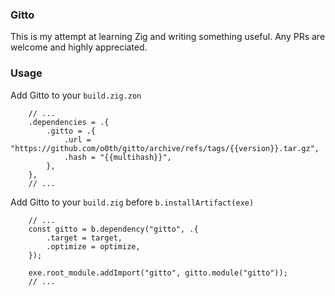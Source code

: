 ### Gitto

This is my attempt at learning Zig and writing something useful. Any PRs are
welcome and highly appreciated.

### Usage

Add Gitto to your `build.zig.zon`

```zig
    // ...
    .dependencies = .{
        .gitto = .{
            .url = "https://github.com/o0th/gitto/archive/refs/tags/{{version}}.tar.gz",
            .hash = "{{multihash}}",
        },
    },
    // ...
```

Add Gitto to your `build.zig` before `b.installArtifact(exe)`

```zig
    // ...
    const gitto = b.dependency("gitto", .{
        .target = target,
        .optimize = optimize,
    });

    exe.root_module.addImport("gitto", gitto.module("gitto"));
    // ...
```

